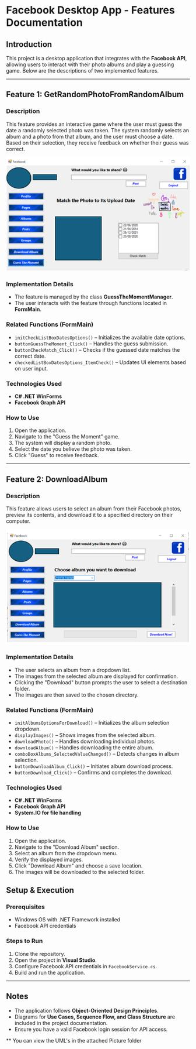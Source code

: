 # Facebook Desktop App - Features Documentation

## Introduction
This project is a desktop application that integrates with the **Facebook API**, allowing users to interact with their photo albums and play a guessing game. Below are the descriptions of two implemented features.

---

## Feature 1: GetRandomPhotoFromRandomAlbum

### Description
This feature provides an interactive game where the user must guess the date a randomly selected photo was taken. The system randomly selects an album and a photo from that album, and the user must choose a date. Based on their selection, they receive feedback on whether their guess was correct.

<img src="./Pictures/Feature1.png" alt="A1" width="600">

### Implementation Details
- The feature is managed by the class **GuessTheMomentManager**.
- The user interacts with the feature through functions located in **FormMain**.

### Related Functions (FormMain)
- `initCheckListBoxDatesOptions()` – Initializes the available date options.
- `buttonGuessTheMoment_Click()` – Handles the guess submission.
- `buttonCheckMatch_Click()` – Checks if the guessed date matches the correct date.
- `checkedListBoxDatesOptions_ItemCheck()` – Updates UI elements based on user input.

### Technologies Used
- **C# .NET WinForms**
- **Facebook Graph API**

### How to Use
1. Open the application.
2. Navigate to the "Guess the Moment" game.
3. The system will display a random photo.
4. Select the date you believe the photo was taken.
5. Click "Guess" to receive feedback.

---

## Feature 2: DownloadAlbum

### Description
This feature allows users to select an album from their Facebook photos, preview its contents, and download it to a specified directory on their computer.

<img src="./Pictures/Feature2.png" alt="A1" width="600">

### Implementation Details
- The user selects an album from a dropdown list.
- The images from the selected album are displayed for confirmation.
- Clicking the "Download" button prompts the user to select a destination folder.
- The images are then saved to the chosen directory.

### Related Functions (FormMain)
- `initAlbumsOptionsForDownload()` – Initializes the album selection dropdown.
- `displayImages()` – Shows images from the selected album.
- `downloadPhoto()` – Handles downloading individual photos.
- `downloadAlbum()` – Handles downloading the entire album.
- `comboBoxAlbums_SelectedValueChanged()` – Detects changes in album selection.
- `buttonDownloadAlbum_Click()` – Initiates album download process.
- `buttonDownload_Click()` – Confirms and completes the download.

### Technologies Used
- **C# .NET WinForms**
- **Facebook Graph API**
- **System.IO for file handling**

### How to Use
1. Open the application.
2. Navigate to the "Download Album" section.
3. Select an album from the dropdown menu.
4. Verify the displayed images.
5. Click "Download Album" and choose a save location.
6. The images will be downloaded to the selected folder.

## Setup & Execution
### Prerequisites
- Windows OS with .NET Framework installed
- Facebook API credentials

### Steps to Run
1. Clone the repository.
2. Open the project in **Visual Studio**.
3. Configure Facebook API credentials in `FacebookService.cs`.
4. Build and run the application.

---

## Notes
- The application follows **Object-Oriented Design Principles**.
- Diagrams for **Use Cases, Sequence Flow, and Class Structure** are included in the project documentation.
- Ensure you have a valid Facebook login session for API access.

** You can view the UML's in the attached Picture folder
